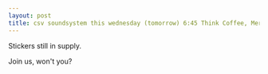 ```yaml
---
layout: post
title: csv soundsystem this wednesday (tomorrow) 6:45 Think Coffee, Mercer + 4th
---
```



Stickers still in supply. 

Join us, won't you?